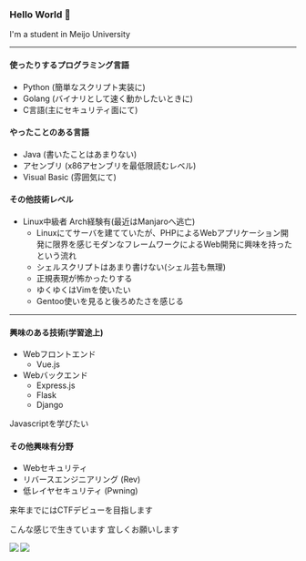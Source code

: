 ### Hello World 👋

I'm a student in Meijo University

---
#### 使ったりするプログラミング言語
 - Python (簡単なスクリプト実装に)
 - Golang (バイナリとして速く動かしたいときに)
 - C言語(主にセキュリティ面にて)

#### やったことのある言語
 - Java (書いたことはあまりない)
 - アセンブリ (x86アセンブリを最低限読むレベル)
 - Visual Basic (雰囲気にて)


#### その他技術レベル
 - Linux中級者 Arch経験有(最近はManjaroへ逃亡)
     - Linuxにてサーバを建てていたが、PHPによるWebアプリケーション開発に限界を感じモダンなフレームワークによるWeb開発に興味を持ったという流れ
    - シェルスクリプトはあまり書けない(シェル芸も無理)
     - 正規表現が怖かったりする
    - ゆくゆくはVimを使いたい
    - Gentoo使いを見ると後ろめたさを感じる

---
#### 興味のある技術(学習途上)

 - Webフロントエンド
    - Vue.js
 - Webバックエンド
    - Express.js
    - Flask
    - Django

Javascriptを学びたい

#### その他興味有分野

 - Webセキュリティ
 - リバースエンジニアリング (Rev)
 - 低レイヤセキュリティ (Pwning)

来年までにはCTFデビューを目指します

こんな感じで生きています
宜しくお願いします

<a href="https://github.com/anuraghazra/github-readme-stats">
  <img align="left" src="https://github-readme-stats.vercel.app/api?username=dummysal&count_private=true&show_icons=true" />
</a>
<a href="https://github.com/anuraghazra/github-readme-stats">
  <img align="left" src="https://github-readme-stats.vercel.app/api/top-langs/?username=dummysal" />
</a>
